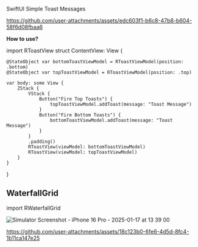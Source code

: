 SwiftUI Simple Toast Messages

https://github.com/user-attachments/assets/edc603f1-b6c8-47b8-b604-58f6d08fbaa6


**How to use?**

import RToastView
struct ContentView: View {

    @StateObject var bottomToastViewModel = RToastViewModel(position: .bottom)
    @StateObject var topToastViewModel = RToastViewModel(position: .top)
    
    var body: some View {
        ZStack {
            VStack {
                Button("Fire Top Toasts") {
                    topToastViewModel.addToast(message: "Toast Message")
                }
                Button("Fire Bottom Toasts") {
                    bottomToastViewModel.addToast(message: "Toast Message")
                }
            }
            .padding()
            RToastView(viewModel: bottomToastViewModel)
            RToastView(viewModel: topToastViewModel)
        }
    }
}

## WaterfallGrid

import RWaterfallGrid

![Simulator Screenshot - iPhone 16 Pro - 2025-01-17 at 13 39 00](https://github.com/user-attachments/assets/5125e2a3-e4c5-4192-964b-d5db24563313)

https://github.com/user-attachments/assets/18c123b0-6fe6-4d5d-8fc4-1b11ca147e25

